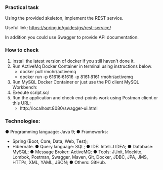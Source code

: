 ### Practical task

Using the provided skeleton, implement the REST service.

Useful link: https://spring.io/guides/gs/rest-service/

In addition you could use Swagger to provide API documentation.
  
  
  
### How to check
1. Install the latest version of docker if you still haven't done it.
2. Run ActiveMq Docker Container in terminal using instructions below:
   - docker pull rmohr/activemq
   - docker run -p 61616:61616 -p 8161:8161 rmohr/activemq
3. Run MySQL Docker Container or just use the PC client MySQL Workbench:
4. Execute script.sql
5. Run the application and check end-points work using Postman client or this URL:
   - http://localhost:8080/swagger-ui.html
  
  
### Technologies:
● Programming language: Java 9;
● Frameworks:
   - Spring (Boot, Core, Data, Web, Test);
   - Hibernate.
● Query language: SQL;
● IDE: IntelliJ IDEA;
● Database: MySQL;
● Message Broker: ActiveMQ;
● Tools: JUnit, Mockito, Lombok, Postman, Swagger, Maven, Git, Docker, JDBC, JPA, JMS, HTTPs, XML, YAML, JSON;
● Others: GitHub.
